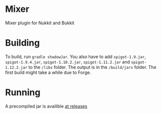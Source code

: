 # Mixer
Mixer plugin for Nukkit and Bukkit


# Building
To build, run `gradle shadowJar`. You also have to add `spigot-1.9.jar`, `spigot-1.9.4.jar`, `spigot-1.10.2.jar`, `spigot-1.11.2.jar` and `spigot-1.12.2.jar` to the `/libs` folder.
The output is in the `/build/jars` folder.
The first build might take a while due to Forge.

# Running  
A precompiled jar is availible [at releases](https://github.com/funniray/Mixer/releases)